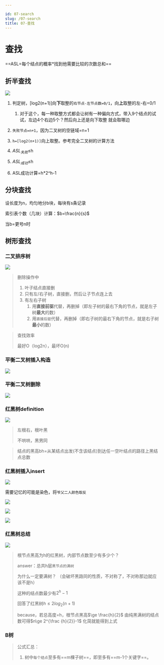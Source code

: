 ```yaml
---

id: 07-search
slug: /07-search
title: 07-查找
---
```


# 查找

==ASL=每个结点的概率*找到他需要比较的次数总和==





## 折半查找

![](https://pic.imgdb.cn/item/6627c0180ea9cb14034f407a.png)

1. 判定树，[log2(n+1)]向**下**取整的`右节点-左节点数=0/1`，向**上**取整的左-右=0/1
   1. 对于这个，每一种取整方式都会让树有一种偏向方式，带入9个结点的试试，左边4个右边5个？然后向上还是向下取整 就会取哪边

2. `失败节点=n+1`，因为二叉树的空链域=n+1
3. `h=[log2(n+1)]`向上取整。参考完全二叉树的计算方法
4. $ASL_{失败}\le$h
5. $ASL_{成功}\le$h
6. ASL成功计算=h*2^h-1



## 分块查找

设长度为n，均匀地分b块，每块有s条记录

索引表个数（几块）计算：$b=\frac{n}{s}$

当b=更号n时







## 树形查找

### 二叉排序树

![](https://pic.imgdb.cn/item/6628c7c50ea9cb1403f022fd.png)

> 删除操作中
>
> 1. 叶子结点直接删
> 2. 只有左/右子树，直接删，然后让子节点连上去
> 3. 有左右子树
>    1. 用**直接前驱**代替，再删掉（即左子树的最右下角的节点，就是左子树**最大**的数）
>    2. 用`直接后驱`代替，再删掉（即右子树的最右下角的节点，就是右子树**最小**的数）



> 查找效率
>
> 最好O（log2n），最坏O(n)

### 平衡二叉树插入构造

![](https://pic.imgdb.cn/item/6628fdff0ea9cb140358d802.png)

### 平衡二叉树删除

![](https://pic.imgdb.cn/item/662909870ea9cb1403745fa9.png)

### 红黑树definition

![](https://pic.imgdb.cn/item/66290d6c0ea9cb14037cc38e.png)

> 左根右，根叶黑
>
> 不哄哄，黑男同

> 结点的黑高bh=从某结点出发(不含该结点)到达任一空叶结点的路径上黑结点总数

### 红黑树插入insert



![](https://pic.imgdb.cn/item/662912b90ea9cb1403896ffa.png)

需要记忆的可能是染色，将`爷父二人颜色取反`

![](https://pic.imgdb.cn/item/662913f00ea9cb14038c0fb1.png)

![](https://pic.imgdb.cn/item/662914ba0ea9cb14038db187.png)

![](https://pic.imgdb.cn/item/662915a20ea9cb14038f806a.png)

### 红黑树总结

![](https://pic.imgdb.cn/item/662918180ea9cb140394364c.png)

> 根节点黑高为h的红黑树，内部节点数至少有多少个？
>
> answer：总共h层`黑节点的满树`
>
> 为什么一定要满树？ （会破坏黑路同的性质，不对称了，不对称那边就应该不是h）
>
> 这种的结点数最少有$2^h-1$
>
> 回答了红黑树$h\le 2log_2(n+1)$
>
> because，若总高度=h，根节点黑高$\ge \frac{h}{2}$ 由纯黑满树的结点数可得$n\ge 2^{\frac {h}{2}}-1$ 化简就能得到上式
>
> 



 

### B树





> 公式汇总：
>
> 1. 树中`每个结点`至多有==m棵子树==，即至多有==m-1个关键字==。
